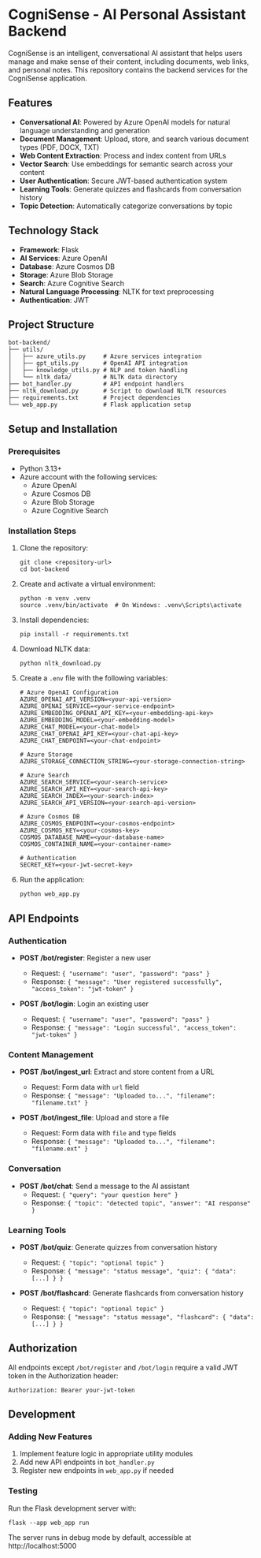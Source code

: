 # CogniSense - AI Personal Assistant Backend

CogniSense is an intelligent, conversational AI assistant that helps users manage and make sense of their content, including documents, web links, and personal notes. This repository contains the backend services for the CogniSense application.

## Features

- **Conversational AI**: Powered by Azure OpenAI models for natural language understanding and generation
- **Document Management**: Upload, store, and search various document types (PDF, DOCX, TXT)
- **Web Content Extraction**: Process and index content from URLs
- **Vector Search**: Use embeddings for semantic search across your content
- **User Authentication**: Secure JWT-based authentication system
- **Learning Tools**: Generate quizzes and flashcards from conversation history
- **Topic Detection**: Automatically categorize conversations by topic

## Technology Stack

- **Framework**: Flask
- **AI Services**: Azure OpenAI
- **Database**: Azure Cosmos DB
- **Storage**: Azure Blob Storage
- **Search**: Azure Cognitive Search
- **Natural Language Processing**: NLTK for text preprocessing
- **Authentication**: JWT

## Project Structure

```
bot-backend/
├── utils/
│   ├── azure_utils.py     # Azure services integration
│   ├── gpt_utils.py       # OpenAI API integration
│   ├── knowledge_utils.py # NLP and token handling
│   └── nltk_data/         # NLTK data directory
├── bot_handler.py         # API endpoint handlers
├── nltk_download.py       # Script to download NLTK resources
├── requirements.txt       # Project dependencies
└── web_app.py             # Flask application setup
```

## Setup and Installation

### Prerequisites

- Python 3.13+
- Azure account with the following services:
  - Azure OpenAI
  - Azure Cosmos DB
  - Azure Blob Storage
  - Azure Cognitive Search

### Installation Steps

1. Clone the repository:
   ```
   git clone <repository-url>
   cd bot-backend
   ```

2. Create and activate a virtual environment:
   ```
   python -m venv .venv
   source .venv/bin/activate  # On Windows: .venv\Scripts\activate
   ```

3. Install dependencies:
   ```
   pip install -r requirements.txt
   ```

4. Download NLTK data:
   ```
   python nltk_download.py
   ```

5. Create a `.env` file with the following variables:
   ```
   # Azure OpenAI Configuration
   AZURE_OPENAI_API_VERSION=<your-api-version>
   AZURE_OPENAI_SERVICE=<your-service-endpoint>
   AZURE_EMBEDDING_OPENAI_API_KEY=<your-embedding-api-key>
   AZURE_EMBEDDING_MODEL=<your-embedding-model>
   AZURE_CHAT_MODEL=<your-chat-model>
   AZURE_CHAT_OPENAI_API_KEY=<your-chat-api-key>
   AZURE_CHAT_ENDPOINT=<your-chat-endpoint>

   # Azure Storage
   AZURE_STORAGE_CONNECTION_STRING=<your-storage-connection-string>

   # Azure Search
   AZURE_SEARCH_SERVICE=<your-search-service>
   AZURE_SEARCH_API_KEY=<your-search-api-key>
   AZURE_SEARCH_INDEX=<your-search-index>
   AZURE_SEARCH_API_VERSION=<your-search-api-version>

   # Azure Cosmos DB
   AZURE_COSMOS_ENDPOINT=<your-cosmos-endpoint>
   AZURE_COSMOS_KEY=<your-cosmos-key>
   COSMOS_DATABASE_NAME=<your-database-name>
   COSMOS_CONTAINER_NAME=<your-container-name>

   # Authentication
   SECRET_KEY=<your-jwt-secret-key>
   ```

6. Run the application:
   ```
   python web_app.py
   ```

## API Endpoints

### Authentication

- **POST /bot/register**: Register a new user
  - Request: `{ "username": "user", "password": "pass" }`
  - Response: `{ "message": "User registered successfully", "access_token": "jwt-token" }`

- **POST /bot/login**: Login an existing user
  - Request: `{ "username": "user", "password": "pass" }`
  - Response: `{ "message": "Login successful", "access_token": "jwt-token" }`

### Content Management

- **POST /bot/ingest_url**: Extract and store content from a URL
  - Request: Form data with `url` field
  - Response: `{ "message": "Uploaded to...", "filename": "filename.txt" }`

- **POST /bot/ingest_file**: Upload and store a file
  - Request: Form data with `file` and `type` fields
  - Response: `{ "message": "Uploaded to...", "filename": "filename.ext" }`

### Conversation

- **POST /bot/chat**: Send a message to the AI assistant
  - Request: `{ "query": "your question here" }`
  - Response: `{ "topic": "detected topic", "answer": "AI response" }`

### Learning Tools

- **POST /bot/quiz**: Generate quizzes from conversation history
  - Request: `{ "topic": "optional topic" }`
  - Response: `{ "message": "status message", "quiz": { "data": [...] } }`

- **POST /bot/flashcard**: Generate flashcards from conversation history
  - Request: `{ "topic": "optional topic" }`
  - Response: `{ "message": "status message", "flashcard": { "data": [...] } }`

## Authorization

All endpoints except `/bot/register` and `/bot/login` require a valid JWT token in the Authorization header:

```
Authorization: Bearer your-jwt-token
```

## Development

### Adding New Features

1. Implement feature logic in appropriate utility modules
2. Add new API endpoints in `bot_handler.py`
3. Register new endpoints in `web_app.py` if needed

### Testing

Run the Flask development server with:

```
flask --app web_app run
```

The server runs in debug mode by default, accessible at http://localhost:5000
